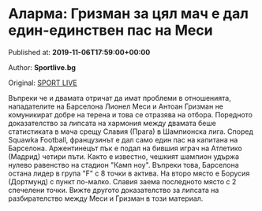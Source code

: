 
# Аларма: Гризман за цял мач е дал един-единствен пас на Меси

Published at: **2019-11-06T17:59:00+00:00**

Author: **Sportlive.bg**

Original: [SPORT LIVE](https://www.sportlive.bg/worldfootball/championsleague/alarma-grizman-za-cql-mach-e-dal-edin-edinstven-pas-na-mesi-1403659.html)

Въпреки че и двамата отричат да имат проблеми в отношенията, нападателите на Барселона Лионел Меси и Антоан Гризман не комуникират добре на терена и това се отразява на отбора. Поредното доказателство за липсата на хармония между двамата беше статистиката в мача срещу Славия (Прага) в Шампионска лига.
Според Squawka Football, французинът е дал само един пас на капитана на Барселона. Аржентинецът пък е подал на бившия играч на Атлетико (Мадрид) четири пъти.
Както е известно, чешкият шампион удържа нулево равенство на стадион "Камп ноу". Въпреки това, Барселона остана лидер в група "F" с 8 точки в актива. На второ място е Борусия (Дортмунд) с пункт по-малко. Славия заема последното място с 2 спечелени точки. Вижте другото доказателство за липсата на разбирателство между Меси и Гризман в този материал.
